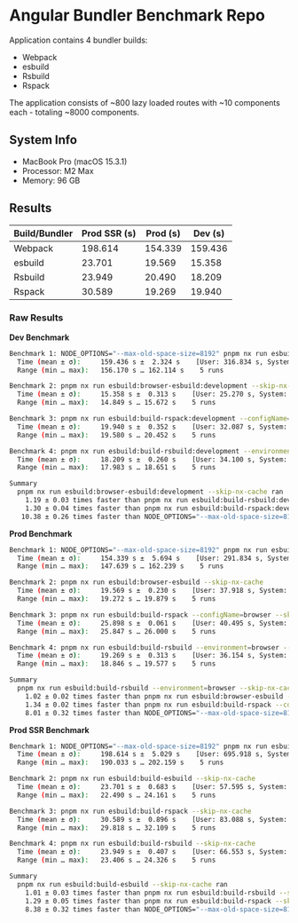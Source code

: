 # Angular Bundler Benchmark Repo

Application contains 4 bundler builds:

- Webpack
- esbuild
- Rsbuild
- Rspack

The application consists of ~800 lazy loaded routes with ~10 components each - totaling ~8000 components.

## System Info

- MacBook Pro (macOS 15.3.1)
- Processor: M2 Max
- Memory: 96 GB

## Results

| Build/Bundler | Prod SSR (s) | Prod (s) | Dev (s) |
| ------------- | ------------ | -------- | ------- |
| Webpack       | 198.614      | 154.339  | 159.436 |
| esbuild       | 23.701       | 19.569   | 15.358  |
| Rsbuild       | 23.949       | 20.490   | 18.209  |
| Rspack        | 30.589       | 19.269   | 19.940  |

### Raw Results

**Dev Benchmark**

```bash
Benchmark 1: NODE_OPTIONS="--max-old-space-size=8192" pnpm nx run esbuild:browser-webpack:development --skip-nx-cache
  Time (mean ± σ):     159.436 s ±  2.324 s    [User: 316.834 s, System: 30.138 s]
  Range (min … max):   156.170 s … 162.114 s    5 runs

Benchmark 2: pnpm nx run esbuild:browser-esbuild:development --skip-nx-cache
  Time (mean ± σ):     15.358 s ±  0.313 s    [User: 25.270 s, System: 3.669 s]
  Range (min … max):   14.849 s … 15.672 s    5 runs

Benchmark 3: pnpm nx run esbuild:build-rspack:development --configName=browser --skip-nx-cache
  Time (mean ± σ):     19.940 s ±  0.352 s    [User: 32.087 s, System: 5.366 s]
  Range (min … max):   19.580 s … 20.452 s    5 runs

Benchmark 4: pnpm nx run esbuild:build-rsbuild:development --environment=browser --skip-nx-cache
  Time (mean ± σ):     18.209 s ±  0.260 s    [User: 34.100 s, System: 5.140 s]
  Range (min … max):   17.983 s … 18.651 s    5 runs

Summary
  pnpm nx run esbuild:browser-esbuild:development --skip-nx-cache ran
    1.19 ± 0.03 times faster than pnpm nx run esbuild:build-rsbuild:development --environment=browser --skip-nx-cache
    1.30 ± 0.04 times faster than pnpm nx run esbuild:build-rspack:development --configName=browser --skip-nx-cache
   10.38 ± 0.26 times faster than NODE_OPTIONS="--max-old-space-size=8192" pnpm nx run esbuild:browser-webpack:development --skip-nx-cache
```

**Prod Benchmark**

```bash
Benchmark 1: NODE_OPTIONS="--max-old-space-size=8192" pnpm nx run esbuild:browser-webpack --skip-nx-cache
  Time (mean ± σ):     154.339 s ±  5.694 s    [User: 291.834 s, System: 29.490 s]
  Range (min … max):   147.639 s … 162.239 s    5 runs

Benchmark 2: pnpm nx run esbuild:browser-esbuild --skip-nx-cache
  Time (mean ± σ):     19.569 s ±  0.230 s    [User: 37.918 s, System: 5.753 s]
  Range (min … max):   19.272 s … 19.879 s    5 runs

Benchmark 3: pnpm nx run esbuild:build-rspack --configName=browser --skip-nx-cache
  Time (mean ± σ):     25.898 s ±  0.061 s    [User: 40.495 s, System: 6.448 s]
  Range (min … max):   25.847 s … 26.000 s    5 runs

Benchmark 4: pnpm nx run esbuild:build-rsbuild --environment=browser --skip-nx-cache
  Time (mean ± σ):     19.269 s ±  0.313 s    [User: 36.154 s, System: 4.960 s]
  Range (min … max):   18.846 s … 19.577 s    5 runs

Summary
  pnpm nx run esbuild:build-rsbuild --environment=browser --skip-nx-cache ran
    1.02 ± 0.02 times faster than pnpm nx run esbuild:browser-esbuild --skip-nx-cache
    1.34 ± 0.02 times faster than pnpm nx run esbuild:build-rspack --configName=browser --skip-nx-cache
    8.01 ± 0.32 times faster than NODE_OPTIONS="--max-old-space-size=8192" pnpm nx run esbuild:browser-webpack --skip-nx-cache
```

**Prod SSR Benchmark**

```bash
Benchmark 1: NODE_OPTIONS="--max-old-space-size=8192" pnpm nx run esbuild:build-webpack --skip-nx-cache
  Time (mean ± σ):     198.614 s ±  5.029 s    [User: 695.918 s, System: 75.452 s]
  Range (min … max):   190.033 s … 202.159 s    5 runs

Benchmark 2: pnpm nx run esbuild:build-esbuild --skip-nx-cache
  Time (mean ± σ):     23.701 s ±  0.683 s    [User: 57.595 s, System: 8.805 s]
  Range (min … max):   22.490 s … 24.161 s    5 runs

Benchmark 3: pnpm nx run esbuild:build-rspack --skip-nx-cache
  Time (mean ± σ):     30.589 s ±  0.896 s    [User: 83.088 s, System: 14.003 s]
  Range (min … max):   29.818 s … 32.109 s    5 runs

Benchmark 4: pnpm nx run esbuild:build-rsbuild --skip-nx-cache
  Time (mean ± σ):     23.949 s ±  0.407 s    [User: 66.553 s, System: 10.503 s]
  Range (min … max):   23.406 s … 24.326 s    5 runs

Summary
  pnpm nx run esbuild:build-esbuild --skip-nx-cache ran
    1.01 ± 0.03 times faster than pnpm nx run esbuild:build-rsbuild --skip-nx-cache
    1.29 ± 0.05 times faster than pnpm nx run esbuild:build-rspack --skip-nx-cache
    8.38 ± 0.32 times faster than NODE_OPTIONS="--max-old-space-size=8192" pnpm nx run esbuild:build-webpack --skip-nx-cache
```
